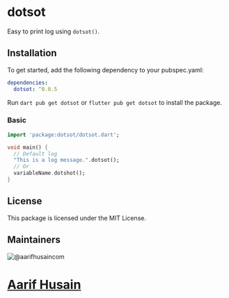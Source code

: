 # dotsot
Easy to print log using `dotsot()`. 

## Installation
To get started, add the following dependency to your pubspec.yaml:

```yaml
dependencies:
  dotsot: ^0.0.5
```
Run `dart pub get dotsot` or  `flutter pub get dotsot` to install the package.

### Basic 
```dart
import 'package:dotsot/dotsot.dart';

void main() {
  // Default log
  "This is a log message.".dotsot();
  // Or 
  variableName.dotshot();
}

```


## License
This package is licensed under the MIT License.

## Maintainers

![@aarifhusaincom](https://avatars.githubusercontent.com/aarifhusaincom?s=250&v=1)<br>
# [Aarif Husain](https://github.com/aarifhusaincom)